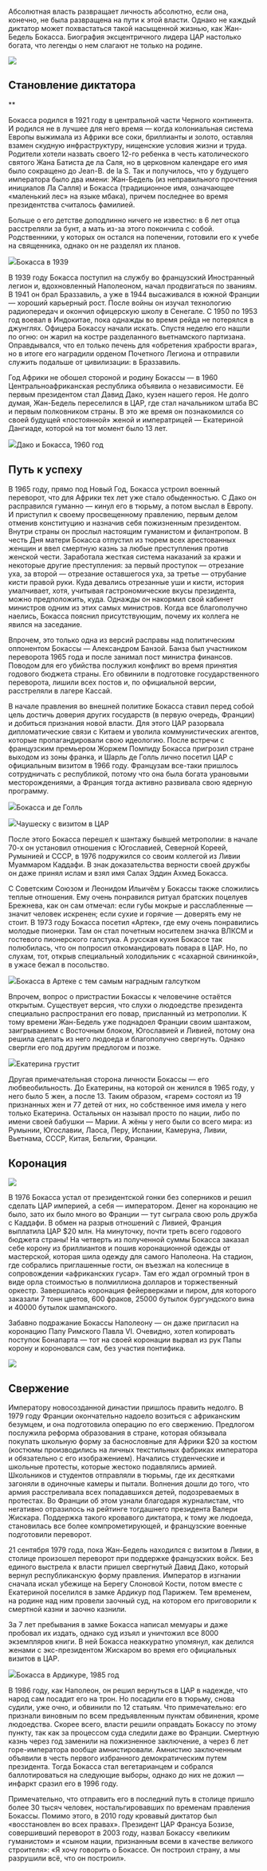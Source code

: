 Абсолютная власть развращает личность абсолютно, если она, конечно, не была развращена на пути к этой власти. Однако не каждый диктатор может похвастаться такой насыщенной жизнью, как Жан-Бедель Бокасса. Биография эксцентричного лидера ЦАР настолько богата, что легенды о нем слагают не только на родине. 

![](https://assets.discours.io/unsafe/x900/production/image/82e86660-9a2b-11e8-9957-2752c18956c2.jpg)

## Становление диктатора   


**

Бокасса родился в 1921 году в центральной части Черного континента. И родился не в лучшее для него время — когда колониальная система Европы выжимала из Африки все соки, бриллианты и золото, оставляя взамен скудную инфраструктуру, нищенские условия жизни и труда. Родители хотели назвать своего 12-го ребенка в честь католического святого Жана Батиста де ла Саля, но в церковном календаре его имя было сокращено до Jean-B. de la S. Так и получилось, что у будущего императора было два имени: Жан-Бедель (из неправильного прочтения инициалов Ла Салля) и Бокасса (традиционное имя, означающее «маленький лес» на языке мбака), причем последнее во время президентства считалось фамилией.

Больше о его детстве доподлинно ничего не известно: в 6 лет отца расстреляли за бунт, а мать из-за этого покончила с собой.[‌](#) Родственники, у которых он остался на попечении, готовили его к учебе на священника, однако он не разделял их планов.  


![](https://assets.discours.io/unsafe/x900/production/image/9afb29a0-99b2-11e8-a4e6-87ff74d508e3.jpg)Бокасса в 1939 

В 1939 году Бокасса поступил на службу во французский Иностранный легион и, вдохновленный Наполеоном, начал продвигаться по званиям. В 1941 он брал Браззавиль, а уже в 1944 высаживался в южной Франции — хороший карьерный рост. После войны он изучал технологию радиопередач и окончил офицерскую школу в Сенегале. С 1950 по 1953 год воевал в Индокитае, пока однажды во время рейда не потерялся в джунглях. Офицера Бокассу начали искать. Спустя неделю его нашли по огню: он жарил на костре разделанного вьетнамского партизана. Оправдывался, что ел только печень для «обретения храбрости врага», но в итоге его наградили орденом Почетного Легиона и отправили служить подальше от цивилизации: в Браззавиль.

Год Африки не обошел стороной и родину Бокассы — в 1960 Центральноафриканская республика объявила о независимости. Её первым президентом стал Давид Дако, кузен нашего героя. Не долго думая, Жан-Бедель переселился в ЦАР, где стал начальником штаба ВС и первым полковником страны. В это же время он познакомился со своей будущей «постоянной» женой и императрицей — Екатериной Дангиаде, которой на тот момент было 13 лет.

![](https://assets.discours.io/unsafe/x900/production/image/10485920-99b4-11e8-a4e6-87ff74d508e3.jpg)Дако и Бокасса, 1960 год

## Путь к успеху

В 1965 году, прямо под Новый Год, Бокасса устроил военный переворот, что для Африки тех лет уже стало обыденностью. С Дако он расправился гуманно — кинул его в тюрьму, а потом выслал в Европу. И приступил к своему просвещенному правлению, первым делом отменив конституцию и назначив себя пожизненным президентом. Внутри страны он прослыл настоящим гуманистом и филантропом. В честь Дня матери Бокасса отпустил из тюрем всех арестованных женщин и ввел смертную казнь за любые преступления против женской чести. Заработала жесткая система наказаний за кражи и некоторые другие преступления: за первый проступок — отрезание уха, за второй — отрезание оставшегося уха, за третье — отрубание кисти правой руки. Куда девались отрезанные уши и кисти, история умалчивает, хотя, учитывая гастрономические вкусы президента, можно предположить, куда. Однажды он накормил свой кабинет министров одним из этих самых министров. Когда все благополучно наелись, Бокасса пояснил присутствующим, почему их коллега не явился на заседание.

Впрочем, это только одна из версий расправы над политическим оппонентом Бокассы — Александром Банзой. Банза был участником переворота 1965 года и после занимал пост министра финансов. Поводом для его убийства послужил конфликт во время принятия годового бюджета страны. Его обвинили в подготовке государственного переворота, лишили всех постов и, по официальной версии, расстреляли в лагере Кассай.

В начале правления во внешней политике Бокасса ставил перед собой цель достичь доверия других государств (в первую очередь, Франции) и добиться признания новой власти. Для этого ЦАР разорвала дипломатические связи с Китаем и уволила коммунистических агентов, которые пропагандировали свою идеологию.[‌](#) После встречи с французским премьером Жоржем Помпиду Бокасса пригрозил стране выходом из зоны франка, и Шарль де Голль лично посетил ЦАР с официальным визитом в 1966 году. Французам все-таки пришлось сотрудничать с республикой, потому что она была богата урановыми месторождениями, а Франция тогда активно развивала свою ядерную программу.   


![](https://assets.discours.io/unsafe/x900/production/image/3d14c050-99c4-11e8-a4e6-87ff74d508e3.jpg)Бокасса и де Голль

![](https://assets.discours.io/unsafe/x900/production/image/57acf680-99ba-11e8-a4e6-87ff74d508e3.jpg)Чаушеску с визитом в ЦАР

После этого Бокасса перешел к шантажу бывшей метрополии: в начале 70-х он установил отношения с Югославией, Северной Кореей, Румынией и СССР, в 1976 подружился со своим коллегой из Ливии Муаммаром Каддафи. В знак доказательства верности своей дружбы он даже принял ислам и взял имя Салах Эддин Ахмед Бокасса[‌](#).

С Советским Союзом и Леонидом Ильичём у Бокассы также сложились теплые отношения. Ему очень понравился ритуал братских поцелуев Брежнева, как он сам отмечал: если губы мокрые и расслабленные — значит человек искренен; если сухие и горячие — доверять ему не стоит. В 1973 году Бокасса посетил «Артек», где ему очень понравились молодые пионерки. Там он стал почетным носителем значка ВЛКСМ и гостевого пионерского галстука. А русская кухня Бокассе так полюбилась, что он попросил откомандировать повара в ЦАР. Но, по слухам, тот, открыв специальный холодильник с «сахарной свининкой[‌](#)», в ужасе бежал в посольство.

![](https://assets.discours.io/unsafe/x900/production/image/ee27cd00-99bb-11e8-a4e6-87ff74d508e3.jpg)Бокасса в Артеке с тем самым наградным галсутком

Впрочем, вопрос о пристрастии Бокассы к человечине остаётся открытым. Существует версия, что слухи о людоедстве президента специально распространил его повар, присланный из метрополии. К тому времени Жан-Бедель уже поднадоел Франции своим шантажом, заигрыванием с Восточным блоком, Югославией и Ливией, потому она решила сделать из него людоеда и благополучно свергнуть. Однако свергли его под другим предлогом и позже.

![](https://assets.discours.io/unsafe/x900/production/image/7715fb60-99c0-11e8-a4e6-87ff74d508e3.jpg)Екатерина грустит[‌](#)

Другая примечательная сторона личности Бокассы — его любвеобильность. До Екатерины, на которой он женился в 1965 году, у него было 5 жен, а после 13. Таким образом, «гарем» состоял из 19 признанных жен и 77 детей от них, но собственное имя имела у него только Екатерина. Остальных он называл просто по нации, либо по имени своей бабушки — Марии. А жёны у него были со всего мира: из Румынии, Югославии, Лаоса, Перу, Испании, Камеруна, Ливии, Вьетнама, СССР, Китая, Бельгии, Франции.  
  


## Коронация

![](https://assets.discours.io/unsafe/x900/production/image/c33f3470-99c0-11e8-a4e6-87ff74d508e3.png)

В 1976 Бокасса устал от президентской гонки без соперников и решил сделать ЦАР империей, а себя — императором. Денег на коронацию не было, зато их было много во Франции — тут сыграла свою роль дружба с Каддафи. В обмен на разрыв отношений с Ливией, Франция выплатила ЦАР $20 млн. На минуточку, почти треть всего годового бюджета страны! На четверть из полученной суммы Бокасса заказал себе корону из бриллиантов и пошив коронационной одежды от мастерской, которая шила одежду для самого Наполеона. На стадион, где собрались приглашенные гости[‌](#), он въезжал на колеснице в сопровождении «африканских гусар». Там его ждал огромный трон в виде орла стоимостью в полмиллиона долларов и торжественный оркестр. Завершилась коронация фейерверками и пиром, для которого заказали 7 тонн цветов, 600 фраков, 25000 бутылок бургундского вина и 40000 бутылок шампанского.

Забавно подражание Бокассы Наполеону — он даже пригласил на коронацию Папу Римского Павла VI[‌](#). Очевидно, хотел копировать поступок Бонапарта — тот на своей коронации вырвал из рук Папы корону и короновался сам, без участия понтифика.  


![](https://assets.discours.io/unsafe/x900/production/image/0bd35fe0-99c1-11e8-a4e6-87ff74d508e3.png)

## Свержение

Императору новосозданной династии пришлось править недолго. В 1979 году Франции окончательно надоело возиться с африканским безумцем, и она подготовила операцию по его свержению. Предлогом послужила реформа образования в стране, которая обязывала покупать школьную форму за баснословные для Африки $20 за костюм (костюмы производились на личных текстильных фабриках императора и обязательно с его изображением). Начались студенческие и школьные протесты, которые жестоко подавлялись армией. Школьников и студентов отправляли в тюрьмы, где их десятками загоняли в одиночные камеры и пытали. Волнения дошли до того, что армия расстреливала всех попадавшихся детей, подозреваемых в протестах. Во Франции об этом узнали благодаря журналистам, что негативно отразилось на рейтинге тогдашнего президента Валери Жискара.[‌](#) Поддержка такого кровавого диктатора, к тому же людоеда, становилась все более компрометирующей, и французские военные подготовили переворот.

21 сентября 1979 года, пока Жан-Бедель находился с визитом в Ливии, в столице произошел переворот при поддержке французских войск. Без единого выстрела к власти пришел свергнутый Давид Дако, который вернул республиканскую форму правления. Император в изгнании сначала искал убежище на Берегу Слоновой Кости, потом вместе с Екатериной поселился в замке Ардикур под Парижем[‌](#). Тем временем, на родине над ним провели заочный суд, на котором его приговорили к смертной казни и заочно казнили.

За 7 лет пребывания в замке Бокасса написал мемуары и даже пробовал их издать, однако суд изъял и уничтожил все 8000 экземпляров книги. В ней Бокасса неаккуратно упомянул, как делился женами с экс-президентом Жискаром во время его официальных визитов в ЦАР[‌](#).  


![](https://assets.discours.io/unsafe/x900/production/image/7ed24f10-99c1-11e8-a4e6-87ff74d508e3.jpg)Бокасса в Ардикуре, 1985 год

В 1986 году, как Наполеон, он решил вернуться в ЦАР в надежде, что народ сам посадит его на трон. Но посадили его в тюрьму, снова судили, уже очно, и обвинили по 12 статьям. Что примечательно: его признали виновным по всем предъявленным пунктам обвинения, кроме людоедства. Скорее всего, власти решили оправдать Бокассу по этому пункту, так как за процессом суда следили даже во Франции[‌](#). Смертную казнь через год заменили на пожизненное заключение, а через 6 лет горе-императора вообще амнистировали. Амнистию заключенным объявили в честь первого избранного демократическим путем президента. Тогда Бокасса стал вегетарианцем и собрался баллотироваться на следующие выборы, однако до них не дожил — инфаркт сразил его в 1996 году.

Примечательно, что отправить его в последний путь в столице пришло более 30 тысяч человек, ностальгировавших по временам правления Бокассы. Помимо этого, в 2010 году кровавый диктатор был «восстановлен во всех правах». Президент ЦАР Франсуа Бозизе[‌](#), совершивший переворот в 2003 году, назвал Бокассу «великим гуманистом» и «сыном нации, признанным всеми в качестве великого строителя»: «Я хочу говорить о Бокассе. Он построил страну, а мы разрушили всё, что он построил».
